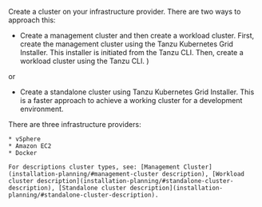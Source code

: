 Create a cluster on your infrastructure provider. There are two ways to approach this:  
   * Create a management cluster and then create a workload cluster. First, create the management cluster using the Tanzu Kubernetes Grid Installer. This installer is initiated from the Tanzu CLI. Then, create a workload cluster using the Tanzu CLI.
)
         
   or  
      
   * Create a standalone cluster using Tanzu Kubernetes Grid Installer. This is a faster approach to achieve a working cluster for a development environment. 

   There are three infrastructure providers:   

    * vSphere
    * Amazon EC2
    * Docker

    For descriptions cluster types, see: [Management Cluster](installation-planning/#management-cluster description), [Workload cluster description](installation-planning/#standalone-cluster-description), [Standalone cluster description](installation-planning/#standalone-cluster-description).